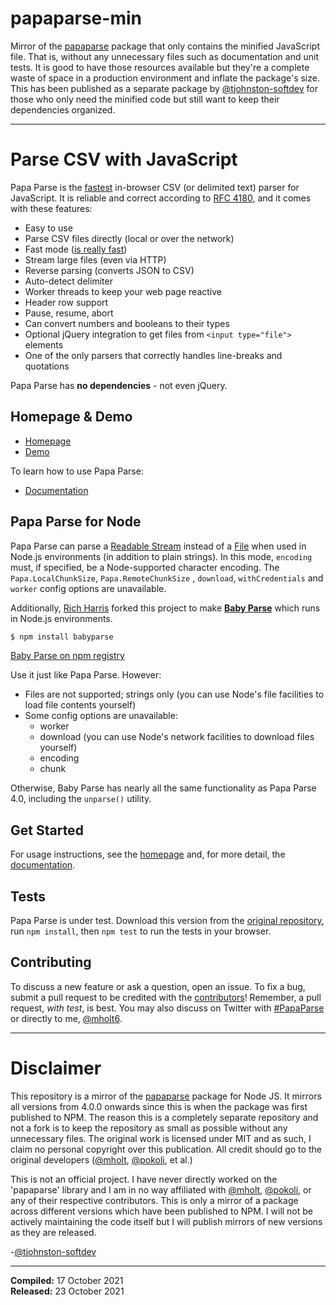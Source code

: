 # papaparse-min

Mirror of the [papaparse](https://www.npmjs.com/package/papaparse) package that only contains the minified JavaScript file. That is, without any unnecessary files such as documentation and unit tests. It is good to have those resources available but they're a complete waste of space in a production environment and inflate the package's size. This has been published as a separate package by [@tjohnston-softdev](https://github.com/tjohnston-softdev) for those who only need the minified code but still want to keep their dependencies organized.

---

Parse CSV with JavaScript
========================================

Papa Parse is the [fastest](http://jsperf.com/javascript-csv-parsers/4) in-browser CSV (or delimited text) parser for JavaScript. It is reliable and correct according to [RFC 4180](https://tools.ietf.org/html/rfc4180), and it comes with these features:

- Easy to use
- Parse CSV files directly (local or over the network)
- Fast mode ([is really fast](http://jsperf.com/javascript-csv-parsers/3))
- Stream large files (even via HTTP)
- Reverse parsing (converts JSON to CSV)
- Auto-detect delimiter
- Worker threads to keep your web page reactive
- Header row support
- Pause, resume, abort
- Can convert numbers and booleans to their types
- Optional jQuery integration to get files from `<input type="file">` elements
- One of the only parsers that correctly handles line-breaks and quotations

Papa Parse has **no dependencies** - not even jQuery.


Homepage & Demo
----------------

- [Homepage](http://papaparse.com)
- [Demo](http://papaparse.com/demo)

To learn how to use Papa Parse:

- [Documentation](http://papaparse.com/docs)


Papa Parse for Node
--------------------

Papa Parse can parse a [Readable Stream](https://nodejs.org/api/stream.html#stream_readable_streams) instead of a [File](https://www.w3.org/TR/FileAPI/) when used in Node.js environments (in addition to plain strings). In this mode, `encoding` must, if specified, be a Node-supported character encoding. The `Papa.LocalChunkSize`, `Papa.RemoteChunkSize` , `download`, `withCredentials` and `worker` config options are unavailable.

Additionally, [Rich Harris](https://github.com/Rich-Harris) forked this project to make **[Baby Parse](https://github.com/Rich-Harris/BabyParse)** which runs in Node.js environments.

```bash
$ npm install babyparse
```

[Baby Parse on npm registry](https://www.npmjs.org/package/babyparse)

Use it just like Papa Parse. However:

- Files are not supported; strings only (you can use Node's file facilities to load file contents yourself)
- Some config options are unavailable:
	- worker
	- download (you can use Node's network facilities to download files yourself)
	- encoding
	- chunk

Otherwise, Baby Parse has nearly all the same functionality as Papa Parse 4.0, including the `unparse()` utility.


Get Started
-----------

For usage instructions, see the [homepage](http://papaparse.com) and, for more detail, the [documentation](http://papaparse.com/docs).



Tests
-----

Papa Parse is under test. Download this version from the [original repository](https://github.com/mholt/PapaParse/releases/tag/4.3.4), run `npm install`, then `npm test` to run the tests in your browser.



Contributing
------------

To discuss a new feature or ask a question, open an issue. To fix a bug, submit a pull request to be credited with the [contributors](https://github.com/mholt/PapaParse/graphs/contributors)! Remember, a pull request, *with test*, is best. You may also discuss on Twitter with [#PapaParse](https://twitter.com/search?q=%23PapaParse&src=typd&f=realtime) or directly to me, [@mholt6](https://twitter.com/mholt6).


---

# Disclaimer

This repository is a mirror of the [papaparse](https://www.npmjs.com/package/papaparse) package for Node JS. It mirrors all versions from 4.0.0 onwards since this is when the package was first published to NPM. The reason this is a completely separate repository and not a fork is to keep the repository as small as possible without any unnecessary files. The original work is licensed under MIT and as such, I claim no personal copyright over this publication. All credit should go to the original developers ([@mholt](https://github.com/mholt), [@pokoli](https://github.com/pokoli), et al.)

This is not an official project. I have never directly worked on the 'papaparse' library and I am in no way affiliated with [@mholt](https://github.com/mholt), [@pokoli](https://github.com/pokoli), or any of their respective contributors. This is only a mirror of a package across different versions which have been published to NPM. I will not be actively maintaining the code itself but I will publish mirrors of new versions as they are released.

\-[@tjohnston-softdev](https://github.com/tjohnston-softdev)

---

**Compiled:** 17 October 2021  
**Released:** 23 October 2021
